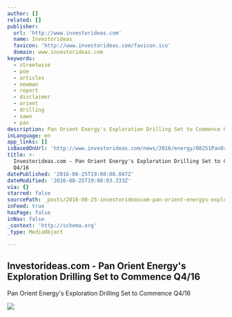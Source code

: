 ```yaml
---
author: []
related: []
publisher:
  url: 'http://www.investorideas.com'
  name: Investorideas
  favicon: 'http://www.investorideas.com/favicon.ico'
  domain: www.investorideas.com
keywords:
  - streetwise
  - poe
  - articles
  - newman
  - report
  - disclaimer
  - orient
  - drilling
  - sawn
  - pan
description: Pan Orient Energy's Exploration Drilling Set to Commence Q4/16
inLanguage: en
app_links: []
isBasedOnUrl: 'http://www.investorideas.com/news/2016/energy/08251PanOrient.asp'
title: >-
  Investorideas.com - Pan Orient Energy's Exploration Drilling Set to Commence
  Q4/16
datePublished: '2016-08-25T19:08:08.047Z'
dateModified: '2016-08-25T19:08:03.333Z'
via: {}
starred: false
sourcePath: _posts/2016-08-25-investorideascom-pan-orient-energys-exploration-drilling.md
inFeed: true
hasPage: false
inNav: false
_context: 'http://schema.org'
_type: MediaObject

---
```

<article style=""><h1>Investorideas.com - Pan Orient Energy's Exploration Drilling Set to Commence Q4/16</h1><p>Pan Orient Energy's Exploration Drilling Set to Commence Q4/16</p><img src="http://www.investorideas.com/news/2016/energy/images/082516-1.jpg" /></article>
